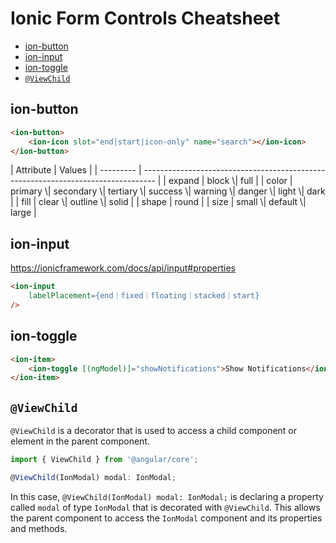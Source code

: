 # Ionic Form Controls Cheatsheet

<!-- TOC -->

- [ion-button](#ion-button)
- [ion-input](#ion-input)
- [ion-toggle](#ion-toggle)
- [`@ViewChild`](#viewchild)

<!-- /TOC -->


<a id="markdown-ion-button" name="ion-button"></a>

## ion-button

```html
<ion-button>
    <ion-icon slot="end|start|icon-only" name="search"></ion-icon>
</ion-button>
```

<div class="code-all-col"></div>
| Attribute | Values                                                                            |
| --------- | --------------------------------------------------------------------------------- |
| expand    | block \| full                                                                     |
| color     | primary \| secondary \| tertiary \| success \| warning \| danger \| light \| dark |
| fill      | clear \| outline \| solid                                                         |
| shape     | round                                                                             |
| size      | small \| default \| large                                                         |

<a id="markdown-ion-input" name="ion-input"></a>

## ion-input

https://ionicframework.com/docs/api/input#properties

```html
<ion-input
    labelPlacement={end｜fixed｜floating｜stacked｜start}
/>
```
<a id="markdown-ion-toggle" name="ion-toggle"></a>

## ion-toggle

```html
<ion-item>
    <ion-toggle [(ngModel)]="showNotifications">Show Notifications</ion-toggle>
</ion-item>
```

<a id="markdown-viewchild" name="viewchild"></a>

## `@ViewChild`

`@ViewChild` is a decorator that is used to access a child component or element in the parent component.

```js
import { ViewChild } from '@angular/core';

@ViewChild(IonModal) modal: IonModal;
```

In this case, `@ViewChild(IonModal) modal: IonModal;` is declaring a property called `modal` of type
`IonModal` that is decorated with `@ViewChild`. This allows the parent component to access the
`IonModal` component and its properties and methods.


